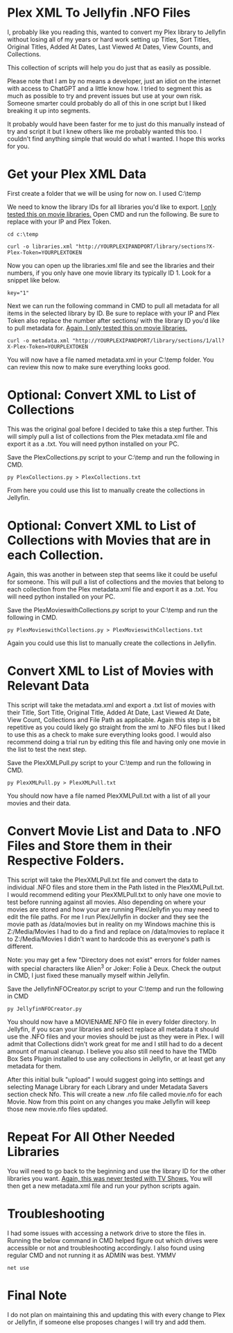 # Plex XML To Jellyfin .NFO Files

I, probably like you reading this, wanted to convert my Plex library to Jellyfin without losing all of my years or hard work setting up Titles, Sort Titles, Original Titles, Added At Dates, Last Viewed At Dates, View Counts, and Collections.

This collection of scripts will help you do just that as easily as possible. 

Please note that I am by no means a developer, just an idiot on the internet with access to ChatGPT and a little know how. I tried to segment this as much as possible to try and prevent issues but use at your own risk. Someone smarter could probably do all of this in one script but I liked breaking it up into segments.

It probably would have been faster for me to just do this manually instead of try and script it but I knew others like me probably wanted this too. I couldn't find anything simple that would do what I wanted. I hope this works for you.


# Get your Plex XML Data
First create a folder that we will be using for now on. I used C:\temp

We need to know the library IDs for all libraries you'd like to export. <ins>I only tested this on movie libraries.</ins> Open CMD and run the following. Be sure to replace with your IP and Plex Token.

`cd c:\temp`

`curl -o libraries.xml "http://YOURPLEXIPANDPORT/library/sections?X-Plex-Token=YOURPLEXTOKEN`

Now you can open up the libraries.xml file and see the libraries and their numbers, if you only have one movie library its typically ID 1. Look for a snippet like below.

`key="1"`

Next we can run the following command in CMD to pull all metadata for all items in the selected library by ID. Be sure to replace with your IP and Plex Token also replace the number after sections/ with the library ID you'd like to pull metadata for. <ins>Again, I only tested this on movie libraries.</ins>

`curl -o metadata.xml "http://YOURPLEXIPANDPORT/library/sections/1/all?X-Plex-Token=YOURPLEXTOKEN`

You will now have a file named metadata.xml in your C:\temp folder. You can review this now to make sure everything looks good. 


# Optional: Convert XML to List of Collections
This was the original goal before I decided to take this a step further. This will simply pull a list of collections from the Plex metadata.xml file and export it as a .txt. You will need python installed on your PC.

Save the PlexCollections.py script to your C:\temp and run the following in CMD.

`py PlexCollections.py > PlexCollections.txt`

From here you could use this list to manually create the collections in Jellyfin. 


# Optional: Convert XML to List of Collections with Movies that are in each Collection. 
Again, this was another in between step that seems like it could be useful for someone. This will pull a list of collections and the movies that belong to each collection from the Plex metadata.xml file and export it as a .txt. You will need python installed on your PC.

Save the PlexMovieswithCollections.py script to your C:\temp and run the following in CMD.

`py PlexMovieswithCollections.py > PlexMovieswithCollections.txt`

Again you could use this list to manually create the collections in Jellyfin. 


# Convert XML to List of Movies with Relevant Data
This script will take the metadata.xml and export a .txt list of movies with their Title, Sort Title, Original Title, Added At Date, Last Viewed At Date, View Count, Collections and File Path as applicable. Again this step is a bit repetitive as you could likely go straight from the xml to .NFO files but I liked to use this as a check to make sure everything looks good. I would also recommend doing a trial run by editing this file and having only one movie in the list to test the next step. 

Save the PlexXMLPull.py script to your C:\temp and run the following in CMD.

`py PlexXMLPull.py > PlexXMLPull.txt`

You should now have a file named PlexXMLPull.txt with a list of all your movies and their data. 


# Convert Movie List and Data to .NFO Files and Store them in their Respective Folders. 
This script will take the PlexXMLPull.txt file and convert the data to individual .NFO files and store them in the Path listed in the PlexXMLPull.txt. I would recommend editing your PlexXMLPull.txt to only have one movie to test before running against all movies. Also depending on where your movies are stored and how your are running Plex/Jellyfin you may need to edit the file paths. For me I run Plex/Jellyfin in docker and they see the movie path as /data/movies but in reality on my Windows machine this is Z:/Media/Movies I had to do a find and replace on /data/movies to replace it to Z:/Media/Movies I didn't want to hardcode this as everyone's path is different. 

Note: you may get a few "Directory does not exist" errors for folder names with special characters like Alien<sup>3</sup> or Joker: Folie à Deux. Check the output in CMD, I just fixed these manually myself within Jellyfin.

Save the JellyfinNFOCreator.py script to your C:\temp and run the following in CMD

`py JellyfinNFOCreator.py`

You should now have a MOVIENAME.NFO file in every folder directory. In Jellyfin, if you scan your libraries and select replace all metadata it should use the .NFO files and your movies should be just as they were in Plex. I will admit that Collections didn't work great for me and I still had to do a decent amount of manual cleanup. I believe you also still need to have the TMDb Box Sets Plugin installed to use any collections in Jellyfin, or at least get any metadata for them. 

After this initial bulk "upload" I would suggest going into settings and selecting Manage Library for each Library and under Metadata Savers section check Nfo. This will create a new .nfo file called movie.nfo for each Movie. Now from this point on any changes you make Jellyfin will keep those new movie.nfo files updated.


# Repeat For All Other Needed Libraries
You will need to go back to the beginning and use the library ID for the other libraries you want. <ins>Again, this was never tested with TV Shows.</ins> You will then get a new metadata.xml file and run your python scripts again.

# Troubleshooting
I had some issues with accessing a network drive to store the files in. Running the below command in CMD helped figure out which drives were accessible or not and troubleshooting accordingly. I also found using regular CMD and not running it as ADMIN was best. YMMV

`net use`


# Final Note
I do not plan on maintaining this and updating this with every change to Plex or Jellyfin, if someone else proposes changes I will try and add them.
